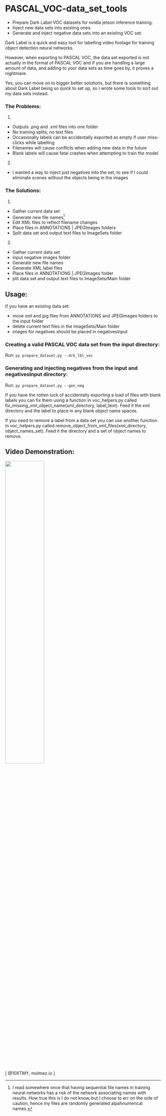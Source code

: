 # PASCAL_VOC-data_set_tools

- Prepare Dark Label VOC datasets for nvidia jetson inference training.
- Inject new data sets into existing ones.
- Generate and inject negative data sets into an existing VOC set.

Dark Label is a quick and easy tool for labelling video footage for training object detection neural networks. 

However, when exporting to PASCAL VOC, the data set exported is not actually in the format of PASCAL VOC and if you are handling a large amount of data, and adding to your data sets as time goes by, it proves a nightmare.

Yes, you can move on to bigger better solutions, but there is something about Dark Label being so quick to set up, so I wrote some tools to sort out my data sets instead.

### The Problems:

1)
  - Outputs .png and .xml files into one folder
  - No training splits, no text files
  - Occasionally labels can be accidentally exported as empty if user miss-clicks while labelling
  - Filenames will cause conflicts when adding new data in the future
  - Blank labels will cause fatal crashes when attempting to train the model

2)
  - I wanted a way to inject just negatives into the set, to see if I could eliminate scenes without the objects being in the images

### The Solutions:

1)
  - Gather current data set
  - Generate new file names[^1]
  - Edit XML files to reflect filename changes
  - Place files in ANNOTATIONS | JPEGImages folders
  - Split data set and output text files to ImageSets folder

2)
  - Gather current data set
  - Input negative images folder
  - Generate new file names
  - Generate XML label files
  - Place files in ANNOTATIONS | JPEGImages folder
  - plit data set and output text files to ImageSets/Main folder

[^1]: I read somewhere once that having sequential file names in training neural networks has a risk of the network associating names with results. How true this is I do not know, but I choose to err on the side of caution, hence my files are randomly generated alpahnumerical names.

## Usage:

If you have an existing data set:
  - move xml and jpg files from ANNOTATIONS and JPEGImages folders to the input folder
  - delete current text files in the ImageSets/Main folder
  - images for negatives should be placed in negativesInput


### Creating a valid PASCAL VOC data set from the input directory:

Run: `py prepare_dataset.py --drk_lbl_voc`

### Generating and injecting negatives from the input and negativesInput directory:

Run: `py prepare_dataset.py --gen_neg`

If you have the rotten luck of accidentally exporting a load of files with blank labels you can fix them using a function in voc_helpers.py called fix_missing_xml_object_name(xml_directory, label_text). Feed it the xml directory and the label to place in any blank object name spaces.

If you need to remove a label from a data set you can use another function in voc_helpers.py called remove_object_from_xml_files(xml_directory, object_names_set). Feed it the directory and a set of object names to remove.

## Video Demonstration:

[<img src="https://img.youtube.com/vi/g5j649NpJOA/maxresdefault.jpg" width="50%">](https://www.youtube.com/watch?v=g5j649NpJOA)

[ @10XTMY, molmez.io ]



